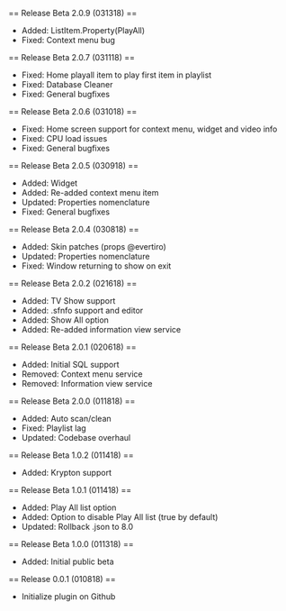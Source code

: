 == Release Beta 2.0.9 (031318) ==
* Added: ListItem.Property(PlayAll)
* Fixed: Context menu bug

== Release Beta 2.0.7 (031118) ==
* Fixed: Home playall item to play first item in playlist
* Fixed: Database Cleaner
* Fixed: General bugfixes

== Release Beta 2.0.6 (031018) ==
* Fixed: Home screen support for context menu, widget and video info
* Fixed: CPU load issues
* Fixed: General bugfixes

== Release Beta 2.0.5 (030918) ==
* Added: Widget
* Added: Re-added context menu item
* Updated: Properties nomenclature
* Fixed: General bugfixes

== Release Beta 2.0.4 (030818) ==
* Added: Skin patches (props @evertiro)
* Updated: Properties nomenclature
* Fixed: Window returning to show on exit

== Release Beta 2.0.2 (021618) ==
* Added: TV Show support
* Added: .sfnfo support and editor
* Added: Show All option
* Added: Re-added information view service

== Release Beta 2.0.1 (020618) ==
* Added: Initial SQL support
* Removed: Context menu service
* Removed: Information view service

== Release Beta 2.0.0 (011818) ==
* Added: Auto scan/clean
* Fixed: Playlist lag
* Updated: Codebase overhaul

== Release Beta 1.0.2 (011418) ==
* Added: Krypton support

== Release Beta 1.0.1 (011418) ==
* Added: Play All list option
* Added: Option to disable Play All list (true by default)
* Updated: Rollback .json to 8.0

== Release Beta 1.0.0 (011318) ==
* Added: Initial public beta

== Release 0.0.1 (010818) ==
* Initialize plugin on Github
